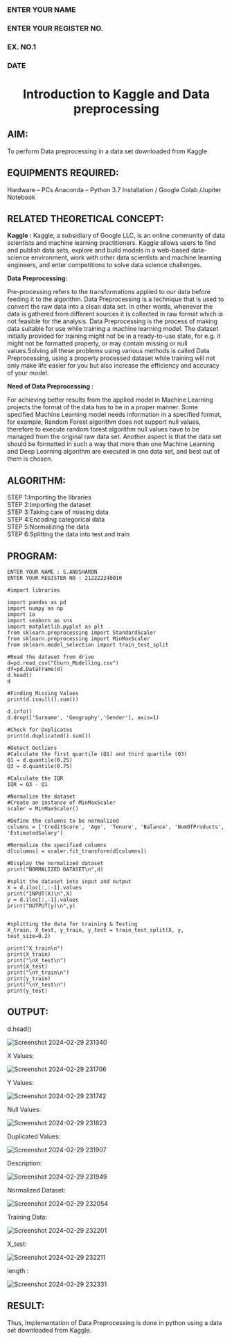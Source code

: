 <H3>ENTER YOUR NAME</H3>
<H3>ENTER YOUR REGISTER NO.</H3>
<H3>EX. NO.1</H3>
<H3>DATE</H3>
<H1 ALIGN =CENTER> Introduction to Kaggle and Data preprocessing</H1>

## AIM:

To perform Data preprocessing in a data set downloaded from Kaggle

## EQUIPMENTS REQUIRED:
Hardware – PCs
Anaconda – Python 3.7 Installation / Google Colab /Jupiter Notebook

## RELATED THEORETICAL CONCEPT:

**Kaggle :**
Kaggle, a subsidiary of Google LLC, is an online community of data scientists and machine learning practitioners. Kaggle allows users to find and publish data sets, explore and build models in a web-based data-science environment, work with other data scientists and machine learning engineers, and enter competitions to solve data science challenges.

**Data Preprocessing:**

Pre-processing refers to the transformations applied to our data before feeding it to the algorithm. Data Preprocessing is a technique that is used to convert the raw data into a clean data set. In other words, whenever the data is gathered from different sources it is collected in raw format which is not feasible for the analysis.
Data Preprocessing is the process of making data suitable for use while training a machine learning model. The dataset initially provided for training might not be in a ready-to-use state, for e.g. it might not be formatted properly, or may contain missing or null values.Solving all these problems using various methods is called Data Preprocessing, using a properly processed dataset while training will not only make life easier for you but also increase the efficiency and accuracy of your model.

**Need of Data Preprocessing :**

For achieving better results from the applied model in Machine Learning projects the format of the data has to be in a proper manner. Some specified Machine Learning model needs information in a specified format, for example, Random Forest algorithm does not support null values, therefore to execute random forest algorithm null values have to be managed from the original raw data set.
Another aspect is that the data set should be formatted in such a way that more than one Machine Learning and Deep Learning algorithm are executed in one data set, and best out of them is chosen.


## ALGORITHM:
STEP 1:Importing the libraries<BR>
STEP 2:Importing the dataset<BR>
STEP 3:Taking care of missing data<BR>
STEP 4:Encoding categorical data<BR>
STEP 5:Normalizing the data<BR>
STEP 6:Splitting the data into test and train<BR>

##  PROGRAM:
```
ENTER YOUR NAME : S.ANUSHARON
ENTER YOUR REGISTER NO : 212222240010
```
```
#import libraries

import pandas as pd
import numpy as np
import io
import seaborn as sns
import matplotlib.pyplot as plt
from sklearn.preprocessing import StandardScaler
from sklearn.preprocessing import MinMaxScaler
from sklearn.model_selection import train_test_split

#Read the dataset from drive
d=pd.read_csv("Churn_Modelling.csv")
df=pd.DataFrame(d)
d.head()
d

#Finding Missing Values
print(d.isnull().sum())

d.info()
d.drop(['Surname', 'Geography','Gender'], axis=1)

#Check for Duplicates
print(d.duplicated().sum())

#Detect Outliers
#Calculate the first quartile (Q1) and third quartile (Q3)
Q1 = d.quantile(0.25)
Q3 = d.quantile(0.75)

#Calculate the IQR
IQR = Q3 - Q1

#Normalize the dataset
#Create an instance of MinMaxScaler
scaler = MinMaxScaler()

#Define the columns to be normalized
columns = ['CreditScore', 'Age', 'Tenure', 'Balance', 'NumOfProducts', 'EstimatedSalary']

#Normalize the specified columns
d[columns] = scaler.fit_transform(d[columns])

#Display the normalized dataset
print("NORMALIZED DATASET\n",d)

#split the dataset into input and output
X = d.iloc[:,:-1].values
print("INPUT(X)\n",X)
y = d.iloc[:,-1].values
print("OUTPUT(y)\n",y)


#splitting the data for training & Testing
X_train, X_test, y_train, y_test = train_test_split(X, y, test_size=0.2)

print("X_train\n")
print(X_train)
print("\nX_test\n")
print(X_test)
print("\nY_train\n")
print(y_train)
print("\nY_test\n")
print(y_test)
```

## OUTPUT:
d.head()

![Screenshot 2024-02-29 231340](https://github.com/Anusharonselva/Ex-1-NN/assets/119405600/1ed56538-c4c4-4144-ba09-9816749b2c6f)

X Values:

![Screenshot 2024-02-29 231706](https://github.com/Anusharonselva/Ex-1-NN/assets/119405600/5cfb082a-691b-4f79-ad91-df0d2c5d2217)

Y Values:

![Screenshot 2024-02-29 231742](https://github.com/Anusharonselva/Ex-1-NN/assets/119405600/a9c7c36a-334a-4861-bae3-75c5930be141)

Null Values:

![Screenshot 2024-02-29 231823](https://github.com/Anusharonselva/Ex-1-NN/assets/119405600/88e7add7-92df-481b-a89d-491a2895546a)

Duplicated Values:

![Screenshot 2024-02-29 231907](https://github.com/Anusharonselva/Ex-1-NN/assets/119405600/7f1be0bd-eade-40b0-b903-e6f1a861c7fe)

Description:

![Screenshot 2024-02-29 231949](https://github.com/Anusharonselva/Ex-1-NN/assets/119405600/c974abb9-d27d-4dcc-b31c-c454fc27d4b8)

Normalized Dataset:

![Screenshot 2024-02-29 232054](https://github.com/Anusharonselva/Ex-1-NN/assets/119405600/e0dd8959-331e-4297-be8e-36180f469dbd)

Training Data:

![Screenshot 2024-02-29 232201](https://github.com/Anusharonselva/Ex-1-NN/assets/119405600/1cf17076-60ef-40ca-833a-d88e419252cd)

X_test:

![Screenshot 2024-02-29 232211](https://github.com/Anusharonselva/Ex-1-NN/assets/119405600/1f900fef-554e-4392-aaae-4ed2798adf17)

length :

![Screenshot 2024-02-29 232331](https://github.com/Anusharonselva/Ex-1-NN/assets/119405600/1ddea0a8-4e8a-4a2b-8820-3488c6edda0d)




## RESULT:
Thus, Implementation of Data Preprocessing is done in python  using a data set downloaded from Kaggle.


